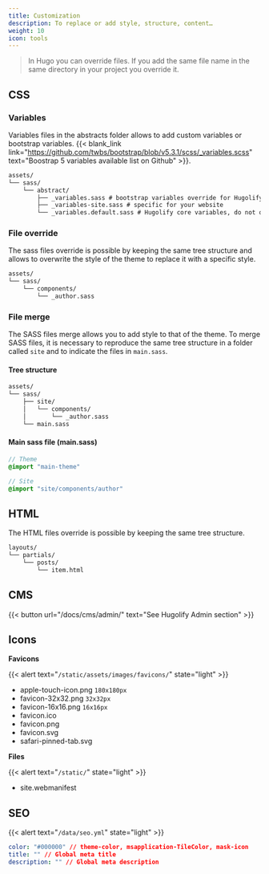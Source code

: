 ```yaml
---
title: Customization
description: To replace or add style, structure, content…
weight: 10
icon: tools
---
```


> In Hugo you can override files. If you add the same file name in the same directory in your project you override it.

## CSS

### Variables

Variables files in the abstracts folder allows to add custom variables or bootstrap variables. {{< blank_link link="https://github.com/twbs/bootstrap/blob/v5.3.1/scss/_variables.scss" text="Boostrap 5 variables available list on Github" >}}.

```txt
assets/
└── sass/
    └── abstract/
        ├── _variables.sass # bootstrap variables override for Hugolify
        ├── _variables-site.sass # specific for your website
        └── _variables.default.sass # Hugolify core variables, do not override it
```

### File override

The sass files override is possible by keeping the same tree structure and allows to overwrite the style of the theme to replace it with a specific style.

```txt
assets/
└── sass/
    └── components/
        └── _author.sass
```

### File merge

The SASS files merge allows you to add style to that of the theme. To merge SASS files, it is necessary to reproduce the same tree structure in a folder called `site` and to indicate the files in `main.sass`.

#### Tree structure

```txt
assets/
└── sass/
    ├── site/
    │   └── components/
    │       └── _author.sass
    └── main.sass
```

#### Main sass file (main.sass)

```sass
// Theme
@import "main-theme"

// Site
@import "site/components/author"
```

## HTML

The HTML files override is possible by keeping the same tree structure.

```txt
layouts/
└── partials/
    └── posts/
        └── item.html
```

## CMS

{{< button url="/docs/cms/admin/" text="See Hugolify Admin section" >}}

## Icons

**Favicons**

{{< alert text="`/static/assets/images/favicons/`" state="light" >}}

- apple-touch-icon.png `180x180px`
- favicon-32x32.png `32x32px`
- favicon-16x16.png `16x16px`
- favicon.ico
- favicon.png
- favicon.svg
- safari-pinned-tab.svg

**Files**

{{< alert text="`/static/`" state="light" >}}

- site.webmanifest
  
## SEO

{{< alert text="`/data/seo.yml`" state="light" >}}

```yml
color: "#000000" // theme-color, msapplication-TileColor, mask-icon
title: "" // Global meta title
description: "" // Global meta description
```

